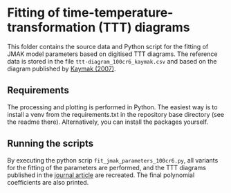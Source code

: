 # Fitting of time-temperature-transformation (TTT) diagrams

This folder contains the source data and Python script for the fitting of JMAK model parameters based on digitised TTT diagrams. The reference data is stored in the file ``ttt-diagram_100cr6_kaymak.csv`` and based on the diagram published by [Kaymak (2007)](http://dx.doi.org/10.25673/4872). 


## Requirements

The processing and plotting is performed in Python. The easiest way is to install a venv from the requirements.txt in the repository base directory (see the readme there). Alternatively, you can install the packages yourself.


## Running the scripts

By executing the python scrip ``fit_jmak_parameters_100cr6.py``, all variants for the fitting of the parameters are performed, and the TTT diagrams published in the [journal article](https://doi.org/10.1016/j.mechmat.2025.105275) are recreated. The final polynomial coefficients are also printed.
